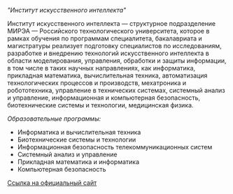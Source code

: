 *"Институт искусственного интеллекта"*

Институт искусственного интеллекта — структурное подразделение МИРЭА — Российского технологического университета, которое в рамках обучения по программам специалитета, бакалавриата и магистратуры реализует подготовку специалистов по исследованиям, разработке и внедрению технологий искусственного интеллекта в области моделирования, управления, обработки и защиты информации, в том числе в таких научных направлениях, как информатика, прикладная математика, вычислительная техника, автоматизация технологических процессов и производств, мехатроника и робототехника, управление в технических системах, системный анализ и управление, информационная и компьютерная безопасность, биотехнические системы и технологии, медицинская физика. 

*Образовательные программы:*

- Информатика и вычислительная техника
- Биотехнические системы и технологии
- Информационная безопасность телекоммуникационных систем
- Системный анализ и управление
- Прикладная математика и информатика
- Компьютерная безопасность

[Ссылка на официальный сайт](https://www.mirea.ru/education/the-institutes-and-faculties/institut-iskusstvennogo-intellekta/about-the-institute/)